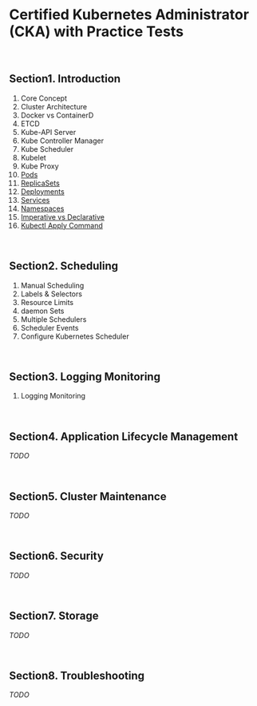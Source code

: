 # Certified Kubernetes Administrator (CKA) with Practice Tests

<br/>

## Section1. Introduction

1. Core Concept
2. Cluster Architecture
3. Docker vs ContainerD
4. ETCD
5. Kube-API Server
6. Kube Controller Manager
7. Kube Scheduler
8. Kubelet
9. Kube Proxy
10. [Pods](./pod.md)
11. [ReplicaSets](./replicaset.md)
12. [Deployments](./deployment.md)
13. [Services](./service.md)
14. [Namespaces](./namespace.md)
15. [Imperative vs Declarative](./imperative_vs_declarative.md)
16. [Kubectl Apply Command](./kube_apply_command)

<br/>

## Section2. Scheduling

1. Manual Scheduling
2. Labels & Selectors
3. Resource Limits
4. daemon Sets
5. Multiple Schedulers
6. Scheduler Events
7. Configure Kubernetes Scheduler

<br/>

## Section3. Logging Monitoring
1. Logging Monitoring

<br/>

## Section4. Application Lifecycle Management

_TODO_

<br/>

## Section5. Cluster Maintenance

_TODO_

<br/>

## Section6. Security

_TODO_

<br/>

## Section7. Storage

_TODO_

<br/>

## Section8. Troubleshooting

_TODO_
